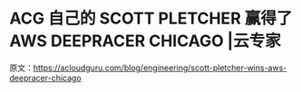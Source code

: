 # ACG 自己的 SCOTT PLETCHER 赢得了 AWS DEEPRACER CHICAGO |云专家

原文：<https://acloudguru.com/blog/engineering/scott-pletcher-wins-aws-deepracer-chicago>